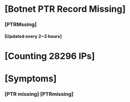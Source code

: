 # [Botnet PTR Record Missing]
### [PTRMssing]
#### [Updated every 2~3 hours]

# [Counting 28296 IPs]

# [Symptoms] 
###   [PTR missing] [PTRmissing]
